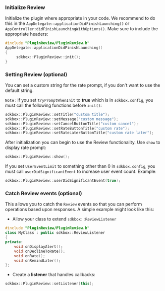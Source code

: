 ### Initialize Review
Initialize the plugin where appropriate in your code. We recommend to do this in the `AppDelegate::applicationDidFinishLaunching()` or `AppController:didFinishLaunchingWithOptions()`. Make sure to include the appropriate headers:
```cpp
#include "PluginReview/PluginReview.h"
AppDelegate::applicationDidFinishLaunching()
{
     sdkbox::PluginReview::init();
}
```

### Setting Review (optional)
You can set a custom string for the rate prompt, if you don't want to use the default string.

`Note:` if you set `tryPromptWhenInit` to __true__ which is in `sdkbox.config`, you must call the following functions before `init()`:
```cpp
sdkbox::PluginReview::setTitle("custom title");
sdkbox::PluginReview::setMessage("custom message");
sdkbox::PluginReview::setCancelButtonTitle("custom cancel");
sdkbox::PluginReview::setRateButtonTitle("custom rate");
sdkbox::PluginReview::setRateLaterButtonTitle("custom rate later");
```

After initialization you can begin to use the Review functionality.
Use `show` to display rate prompt:
```cpp
sdkbox::PluginReview::show();
```

If you set `UserEventLimit` to something other than 0 in `sdkbox.config`, you must call `userDidSignificantEvent` to increase user event count. Example:
```cpp
sdkbox::PluginReview::userDidSignificantEvent(true);
```

### Catch Review events (optional)
This allows you to catch the `Review` events so that you can perform operations based upon responses. A simple example might look like this:

* Allow your class to extend `sdkbox::ReviewListener`
```cpp
#include "PluginReview/PluginReview.h"
class MyClass : public sdkbox::ReviewListener
{
private:
    void onDisplayAlert();
    void onDeclineToRate();
    void onRate();
    void onRemindLater();
};
```

* Create a __listener__ that handles callbacks:
```cpp
sdkbox::PluginReview::setListener(this);
```
